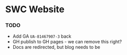 # SWC Website

### TODO

- Add GA `UA-81467907-3` back
- GH publish to GH pages - we can remove this right?
- Docs are redirected, but blog needs to be
